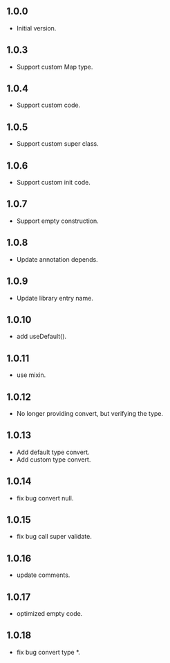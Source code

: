 ## 1.0.0

- Initial version.

## 1.0.3
- Support custom Map type.

## 1.0.4
- Support custom code.

## 1.0.5
- Support custom super class.

## 1.0.6
- Support custom init code.

## 1.0.7
- Support empty construction.

## 1.0.8
- Update annotation depends.

## 1.0.9
- Update library entry name.

## 1.0.10
- add useDefault().

## 1.0.11
- use mixin.

## 1.0.12
- No longer providing convert, but verifying the type.

## 1.0.13
- Add default type convert.
- Add custom type convert.

## 1.0.14
- fix bug convert null.

## 1.0.15
- fix bug call super validate.

## 1.0.16
- update comments.

## 1.0.17
- optimized empty code.

## 1.0.18
- fix bug convert type *.